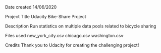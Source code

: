 Date created
14/06/2020

Project Title
Udacity Bike-Share Project

Description
Run statistics on multiple data pools related to bicycle sharing

Files used
new_york_city.csv chicago.csv washington.csv

Credits
Thank you to Udacity for creating the challenging project!
